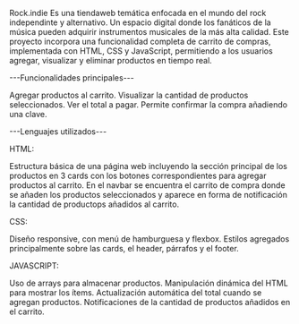 Rock.indie Es una tiendaweb temática enfocada en el mundo del rock independinte y alternativo. Un espacio digital donde los fanáticos de la música pueden adquirir instrumentos musicales de la más alta calidad.
 Este proyecto incorpora una funcionalidad completa de carrito de compras, implementada con HTML, CSS y JavaScript, permitiendo a los usuarios agregar, visualizar y eliminar productos en tiempo real.

 ---Funcionalidades principales---

 Agregar productos al carrito.
 Visualizar la cantidad de productos seleccionados.
 Ver el total a pagar.
 Permite confirmar la compra añadiendo una clave.

 ---Lenguajes utilizados---

 HTML:

 Estructura básica de una página web incluyendo la sección principal de los productos en 3 cards con los botones correspondientes para agregar productos al  carrito.
 En el navbar se encuentra el carrito de compra donde se añaden los productos seleccionados y aparece en forma de notificación la cantidad de productops añadidos al carrito.

 CSS:

 Diseño responsive, con menú de hamburguesa y flexbox.
 Estilos agregados principalmente sobre las cards, el header, párrafos y el footer.

 JAVASCRIPT:

 Uso de arrays para almacenar productos.
 Manipulación dinámica del HTML para mostrar los ítems.
 Actualización automática del total cuando se agregan productos.
 Notificaciones de la cantidad de productos añadidos en el carrito.
